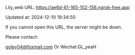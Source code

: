 Lily_web URL: https://ae6d-61-165-102-156.ngrok-free.app

Updated at: 2024-12-10 19:34:50

If you cannot open this URL, the server might be down.

Please contact: 

goley04@foxmail.com Or Wechat:GL_yeaH